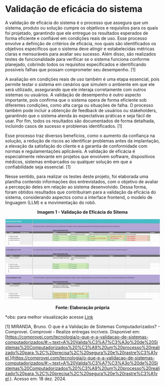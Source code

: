# Validação de eficácia do sistema

A validação de eficácia do sistema é o processo que assegura que um sistema, produto ou solução cumpre os objetivos e requisitos para os quais foi projetado, garantindo que ele entregue os resultados esperados de forma eficiente e confiável em condições reais de uso. Esse processo envolve a definição de critérios de eficácia, nos quais são identificados os objetivos específicos que o sistema deve atingir e estabelecidas métricas claras e mensuráveis para avaliar seu sucesso. Além disso, são realizados testes de funcionalidade para verificar se o sistema funciona conforme planejado, cobrindo todos os requisitos especificados e identificando possíveis falhas que possam comprometer seu desempenho. [1] 

A avaliação em condições reais de uso também é uma etapa essencial, pois permite testar o sistema em cenários que simulem o ambiente em que ele será utilizado, assegurando que ele interaja corretamente com outros sistemas ou usuários. A validação de desempenho é outro aspecto importante, pois confirma que o sistema opera de forma eficiente sob diferentes condições, como alta carga ou situações de falha. O processo também pode incluir a obtenção de feedback de usuários ou stakeholders, garantindo que o sistema atenda às expectativas práticas e seja fácil de usar. Por fim, todos os resultados são documentados de forma detalhada, incluindo casos de sucesso e problemas identificados. [1]

Esse processo traz diversos benefícios, como o aumento da confiança na solução, a redução de riscos ao identificar problemas antes da implantação, a elevação da satisfação do cliente e a garantia de conformidade com normas e regulamentações aplicáveis. A validação de eficácia é especialmente relevante em projetos que envolvem software, dispositivos médicos, sistemas embarcados ou qualquer solução em que a confiabilidade seja essencial. [1]

Nesse sentido, para realizar os testes deste projeto, foi elaborada uma planilha contendo informações dos entrevistados, com o objetivo de avaliar a percepção deles em relação ao sistema desenvolvido. Dessa forma, foram obtidos resultados que contribuíram para a validação da eficácia do sistema, considerando aspectos como a interface frontend, o modelo de linguagem (LLM) e a movimentação do robô.

 **<center>Imagem 1 - Validação de Eficácia do Sitema </center>**


![alt text](../../../static/img/validacao.png)
 **<center>Fonte: Elaboração própria</center>**

 *obs: para melhor visualização acesse [Link](https://docs.google.com/spreadsheets/d/15RCjiBJfLbzAQfXWcr_DTkKu2pcxRwAVfrXfSzEo9Wc/edit?usp=sharing)

[1] MIRANDA, Bruno. O que é a Validação de Sistemas Computadorizados? - Comprovei. Comprovei - Realize entregas incríveis. Disponível em: [https://comprovei.com/tecnologia/o-que-e-a-validacao-de-sistemas-computadorizados/#:~:text=A%20Valida%C3%A7%C3%A3o%20de%20Sistemas%20Computadorizados%20%C3%A9%20um%20processo%20realizado%20para,%2C%20precisa%2C%20segura%20e%20rastre%C3%A1vel.](https://comprovei.com/tecnologia/o-que-e-a-validacao-de-sistemas-computadorizados/#:~:text=A%20Valida%C3%A7%C3%A3o%20de%20Sistemas%20Computadorizados%20%C3%A9%20um%20processo%20realizado%20para,%2C%20precisa%2C%20segura%20e%20rastre%C3%A1vel.). Acesso em: 18 dez. 2024.

‌